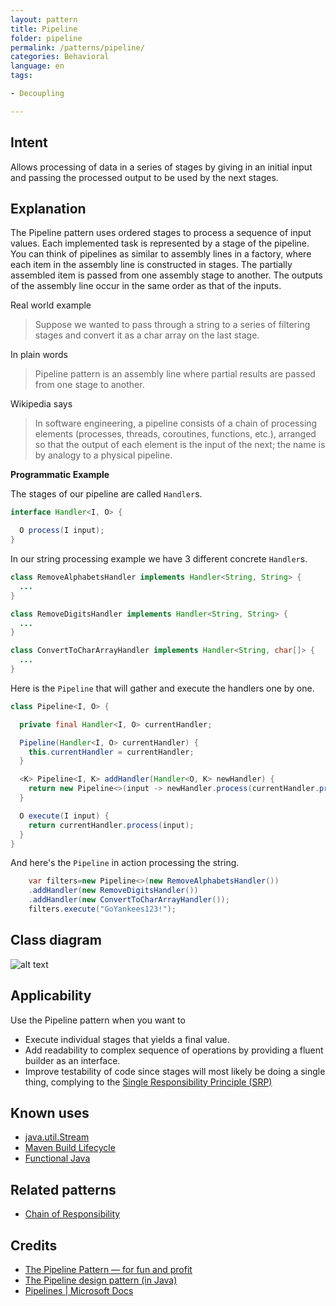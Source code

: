 ```yaml
---
layout: pattern
title: Pipeline
folder: pipeline
permalink: /patterns/pipeline/
categories: Behavioral
language: en
tags:

- Decoupling

---
```


## Intent

Allows processing of data in a series of stages by giving in an initial input and passing the
processed output to be used by the next stages.

## Explanation

The Pipeline pattern uses ordered stages to process a sequence of input values. Each implemented
task is represented by a stage of the pipeline. You can think of pipelines as similar to assembly
lines in a factory, where each item in the assembly line is constructed in stages. The partially
assembled item is passed from one assembly stage to another. The outputs of the assembly line occur
in the same order as that of the inputs.

Real world example

> Suppose we wanted to pass through a string to a series of filtering stages and convert it as a
> char array on the last stage.

In plain words

> Pipeline pattern is an assembly line where partial results are passed from one stage to another.

Wikipedia says

> In software engineering, a pipeline consists of a chain of processing elements (processes,
> threads, coroutines, functions, etc.), arranged so that the output of each element is the input
> of the next; the name is by analogy to a physical pipeline.

**Programmatic Example**

The stages of our pipeline are called `Handler`s.

```java
interface Handler<I, O> {

  O process(I input);
}
```

In our string processing example we have 3 different concrete `Handler`s.

```java
class RemoveAlphabetsHandler implements Handler<String, String> {
  ...
}

class RemoveDigitsHandler implements Handler<String, String> {
  ...
}

class ConvertToCharArrayHandler implements Handler<String, char[]> {
  ...
}
```

Here is the `Pipeline` that will gather and execute the handlers one by one.

```java
class Pipeline<I, O> {

  private final Handler<I, O> currentHandler;

  Pipeline(Handler<I, O> currentHandler) {
    this.currentHandler = currentHandler;
  }

  <K> Pipeline<I, K> addHandler(Handler<O, K> newHandler) {
    return new Pipeline<>(input -> newHandler.process(currentHandler.process(input)));
  }

  O execute(I input) {
    return currentHandler.process(input);
  }
}
```

And here's the `Pipeline` in action processing the string.

```java
    var filters=new Pipeline<>(new RemoveAlphabetsHandler())
    .addHandler(new RemoveDigitsHandler())
    .addHandler(new ConvertToCharArrayHandler());
    filters.execute("GoYankees123!");
```

## Class diagram

![alt text](/etc/pipeline.urm.png "Pipeline pattern class diagram")

## Applicability

Use the Pipeline pattern when you want to

* Execute individual stages that yields a final value.
* Add readability to complex sequence of operations by providing a fluent builder as an interface.
* Improve testability of code since stages will most likely be doing a single thing, complying to
  the [Single Responsibility Principle (SRP)](https://java-design-patterns.com/principles/#single-responsibility-principle)

## Known uses

* [java.util.Stream](https://docs.oracle.com/javase/8/docs/api/java/util/stream/package-summary.html)
* [Maven Build Lifecycle](http://maven.apache.org/guides/introduction/introduction-to-the-lifecycle.html)
* [Functional Java](https://github.com/functionaljava/functionaljava)

## Related patterns

* [Chain of Responsibility](https://java-design-patterns.com/patterns/chain-of-responsibility/)

## Credits

* [The Pipeline Pattern — for fun and profit](https://medium.com/@aaronweatherall/the-pipeline-pattern-for-fun-and-profit-9b5f43a98130)
* [The Pipeline design pattern (in Java)](https://medium.com/@deepakbapat/the-pipeline-design-pattern-in-java-831d9ce2fe21)
* [Pipelines | Microsoft Docs](https://docs.microsoft.com/en-us/previous-versions/msp-n-p/ff963548(v=pandp.10))
